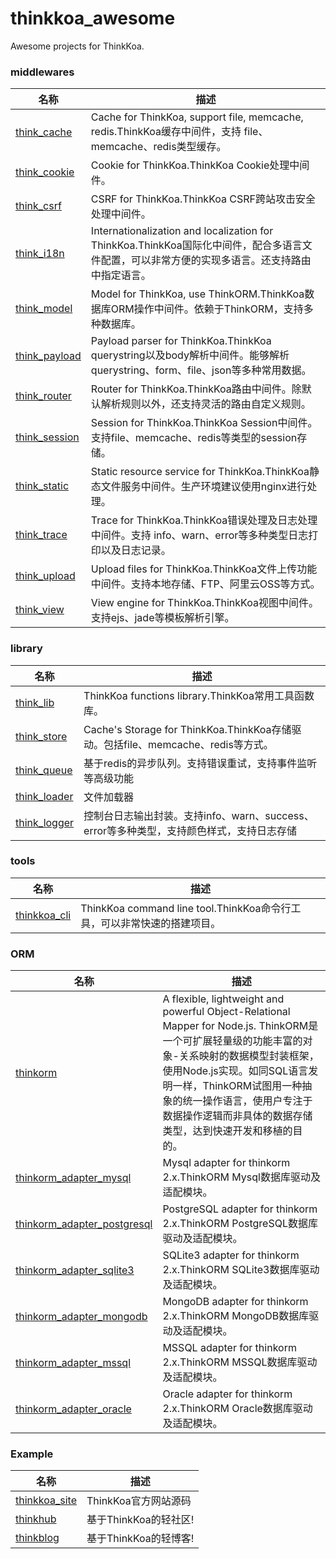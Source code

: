 # thinkkoa_awesome

Awesome projects for ThinkKoa.


### middlewares

名称  | 描述
------------- | -------------
[think_cache](https://github.com/thinkkoa/think_cache)  |  Cache for ThinkKoa, support file, memcache, redis.ThinkKoa缓存中间件，支持 file、memcache、redis类型缓存。
 [think_cookie](https://github.com/thinkkoa/think_cookie)  |  Cookie for ThinkKoa.ThinkKoa Cookie处理中间件。
 [think_csrf](https://github.com/thinkkoa/think_csrf)  |  CSRF for ThinkKoa.ThinkKoa CSRF跨站攻击安全处理中间件。
[think_i18n](https://github.com/thinkkoa/think_i18n)  | Internationalization and localization for ThinkKoa.ThinkKoa国际化中间件，配合多语言文件配置，可以非常方便的实现多语言。还支持路由中指定语言。
[think_model](https://github.com/thinkkoa/think_model)  | Model for ThinkKoa, use ThinkORM.ThinkKoa数据库ORM操作中间件。依赖于ThinkORM，支持多种数据库。
[think_payload](https://github.com/thinkkoa/think_payload)  | Payload parser for ThinkKoa.ThinkKoa querystring以及body解析中间件。能够解析querystring、form、file、json等多种常用数据。
[think_router](https://github.com/thinkkoa/think_router)  | Router for ThinkKoa.ThinkKoa路由中间件。除默认解析规则以外，还支持灵活的路由自定义规则。
[think_session](https://github.com/thinkkoa/think_session)  | Session for ThinkKoa.ThinkKoa Session中间件。支持file、memcache、redis等类型的session存储。
[think_static](https://github.com/thinkkoa/think_static)  | Static resource service for ThinkKoa.ThinkKoa静态文件服务中间件。生产环境建议使用nginx进行处理。
 [think_trace](https://github.com/thinkkoa/think_trace)  |  Trace for ThinkKoa.ThinkKoa错误处理及日志处理中间件。支持 info、warn、error等多种类型日志打印以及日志记录。
[think_upload](https://github.com/thinkkoa/think_upload)  | Upload files for ThinkKoa.ThinkKoa文件上传功能中间件。支持本地存储、FTP、阿里云OSS等方式。
[think_view](https://github.com/thinkkoa/think_view)  | View engine for ThinkKoa.ThinkKoa视图中间件。支持ejs、jade等模板解析引擎。

### library

名称  | 描述
------------- | -------------
[think_lib](https://github.com/thinkkoa/think_lib)  | ThinkKoa functions library.ThinkKoa常用工具函数库。
[think_store](https://github.com/thinkkoa/think_store)  | Cache's Storage for ThinkKoa.ThinkKoa存储驱动。包括file、memcache、redis等方式。
[think_queue](https://github.com/thinkkoa/think_queue)  | 基于redis的异步队列。支持错误重试，支持事件监听等高级功能
[think_loader](https://github.com/thinkkoa/think_loader)  | 文件加载器
[think_logger](https://github.com/thinkkoa/think_logger)  | 控制台日志输出封装。支持info、warn、success、error等多种类型，支持颜色样式，支持日志存储


### tools

名称  | 描述
------------- | -------------
[thinkkoa_cli](https://github.com/thinkkoa/thinkkoa_cli)  | ThinkKoa command line tool.ThinkKoa命令行工具，可以非常快速的搭建项目。

### ORM

名称  | 描述
------------- | -------------
[thinkorm](https://github.com/thinkkoa/thinkorm)  | A flexible, lightweight and powerful Object-Relational Mapper for Node.js. ThinkORM是一个可扩展轻量级的功能丰富的对象-关系映射的数据模型封装框架，使用Node.js实现。如同SQL语言发明一样，ThinkORM试图用一种抽象的统一操作语言，使用户专注于数据操作逻辑而非具体的数据存储类型，达到快速开发和移植的目的。
 [thinkorm\_adapter\_mysql](https://github.com/thinkkoa/thinkorm_adapter_mysql)  | Mysql adapter for thinkorm 2.x.ThinkORM Mysql数据库驱动及适配模块。
[thinkorm\_adapter\_postgresql](https://github.com/thinkkoa/thinkorm_adapter_postgresql)  | PostgreSQL adapter for thinkorm 2.x.ThinkORM PostgreSQL数据库驱动及适配模块。
[thinkorm\_adapter\_sqlite3](https://github.com/thinkkoa/thinkorm_adapter_sqlite3)  | SQLite3 adapter for thinkorm 2.x.ThinkORM SQLite3数据库驱动及适配模块。
[thinkorm\_adapter\_mongodb](https://github.com/thinkkoa/thinkorm_adapter_mongodb)  | MongoDB adapter for thinkorm 2.x.ThinkORM MongoDB数据库驱动及适配模块。
[thinkorm\_adapter\_mssql](https://github.com/thinkkoa/thinkorm_adapter_mssql)  | MSSQL adapter for thinkorm 2.x.ThinkORM MSSQL数据库驱动及适配模块。
[thinkorm\_adapter\_oracle](https://github.com/thinkkoa/thinkorm_adapter_oracle)  | Oracle adapter for thinkorm 2.x.ThinkORM Oracle数据库驱动及适配模块。

### Example

名称  | 描述
------------- | -------------
[thinkkoa_site](https://github.com/thinkkoa/thinkkoa_site) | ThinkKoa官方网站源码
[thinkhub](https://github.com/thinkkoa/thinkhub) | 基于ThinkKoa的轻社区!
[thinkblog](https://github.com/thinkkoa/thinkblog) | 基于ThinkKoa的轻博客!

